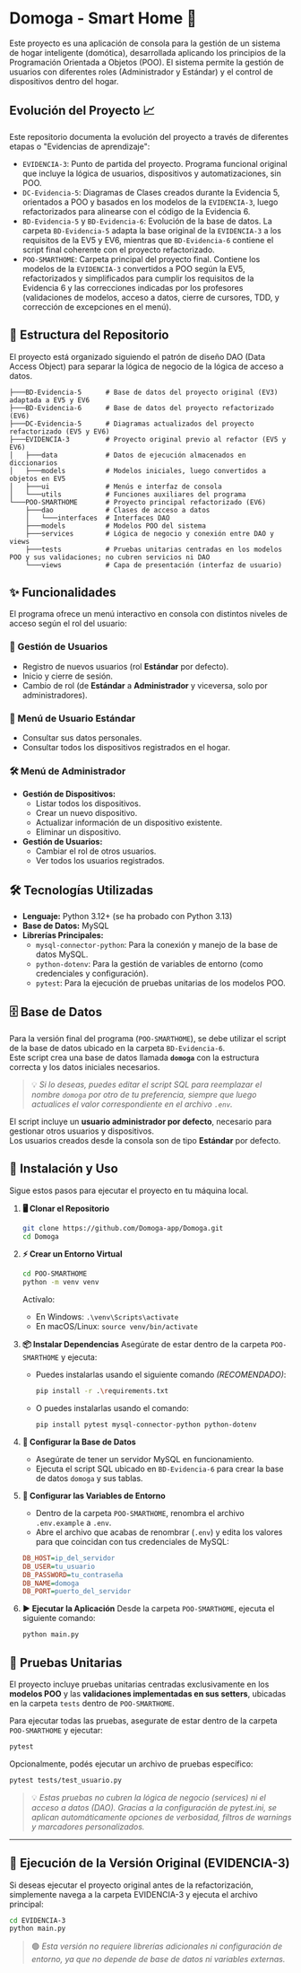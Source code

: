 # Domoga - Smart Home 🏡

Este proyecto es una aplicación de consola para la gestión de un sistema de hogar inteligente (domótica), desarrollada aplicando los principios de la Programación Orientada a Objetos (POO). El sistema permite la gestión de usuarios con diferentes roles (Administrador y Estándar) y el control de dispositivos dentro del hogar.

##  Evolución del Proyecto 📈

Este repositorio documenta la evolución del proyecto a través de diferentes etapas o "Evidencias de aprendizaje":

* `EVIDENCIA-3`: Punto de partida del proyecto. Programa funcional original que incluye la lógica de usuarios, dispositivos y automatizaciones, sin POO.
* `DC-Evidencia-5`: Diagramas de Clases creados durante la Evidencia 5, orientados a POO y basados en los modelos de la `EVIDENCIA-3`, luego refactorizados para alinearse con el código de la Evidencia 6.
* ``BD-Evidencia-5`` y `BD-Evidencia-6`: Evolución de la base de datos. La carpeta `BD-Evidencia-5` adapta la base original de la ``EVIDENCIA-3`` a los requisitos de la EV5 y EV6, mientras que `BD-Evidencia-6` contiene el script final coherente con el proyecto refactorizado.
* `POO-SMARTHOME`: Carpeta principal del proyecto final. Contiene los modelos de la `EVIDENCIA-3` convertidos a POO según la EV5, refactorizados y simplificados para cumplir los requisitos de la Evidencia 6 y las correcciones indicadas por los profesores (validaciones de modelos, acceso a datos, cierre de cursores, TDD, y corrección de excepciones en el menú).

## 📂 Estructura del Repositorio

El proyecto está organizado siguiendo el patrón de diseño DAO (Data Access Object) para separar la lógica de negocio de la lógica de acceso a datos.

```
├───BD-Evidencia-5      # Base de datos del proyecto original (EV3) adaptada a EV5 y EV6
├───BD-Evidencia-6      # Base de datos del proyecto refactorizado (EV6)
├───DC-Evidencia-5      # Diagramas actualizados del proyecto refactorizado (EV5 y EV6)
├───EVIDENCIA-3         # Proyecto original previo al refactor (EV5 y EV6)
│   ├───data            # Datos de ejecución almacenados en diccionarios
│   ├───models          # Modelos iniciales, luego convertidos a objetos en EV5
│   ├───ui              # Menús e interfaz de consola
│   └───utils           # Funciones auxiliares del programa
└───POO-SMARTHOME       # Proyecto principal refactorizado (EV6)
    ├───dao             # Clases de acceso a datos
    │   └───interfaces  # Interfaces DAO
    ├───models          # Modelos POO del sistema
    ├───services        # Lógica de negocio y conexión entre DAO y views
    ├───tests           # Pruebas unitarias centradas en los modelos POO y sus validaciones; no cubren servicios ni DAO
    └───views           # Capa de presentación (interfaz de usuario)
```

## ✨ Funcionalidades

El programa ofrece un menú interactivo en consola con distintos niveles de acceso según el rol del usuario:

### 👤 Gestión de Usuarios
* Registro de nuevos usuarios (rol **Estándar** por defecto).
* Inicio y cierre de sesión.
* Cambio de rol (de **Estándar** a **Administrador** y viceversa, solo por administradores).

### 🧩 Menú de Usuario Estándar
* Consultar sus datos personales.
* Consultar todos los dispositivos registrados en el hogar.

### 🛠️ Menú de Administrador
* **Gestión de Dispositivos:**
  * Listar todos los dispositivos.
  * Crear un nuevo dispositivo.
  * Actualizar información de un dispositivo existente.
  * Eliminar un dispositivo.
* **Gestión de Usuarios:**
  * Cambiar el rol de otros usuarios.
  * Ver todos los usuarios registrados.

## 🛠️ Tecnologías Utilizadas

* **Lenguaje:** Python 3.12+ (se ha probado con Python 3.13)
* **Base de Datos:** MySQL
* **Librerías Principales:**
  * `mysql-connector-python`: Para la conexión y manejo de la base de datos MySQL.
  * `python-dotenv`: Para la gestión de variables de entorno (como credenciales y configuración).
  * `pytest`: Para la ejecución de pruebas unitarias de los modelos POO.


## 🗄️ Base de Datos

Para la versión final del programa (`POO-SMARTHOME`), se debe utilizar el script de la base de datos ubicado en la carpeta `BD-Evidencia-6`.  
Este script crea una base de datos llamada **`domoga`** con la estructura correcta y los datos iniciales necesarios.

> 💡 *Si lo deseas, puedes editar el script SQL para reemplazar el nombre `domoga` por otro de tu preferencia, siempre que luego actualices el valor correspondiente en el archivo `.env`.*

El script incluye un **usuario administrador por defecto**, necesario para gestionar otros usuarios y dispositivos.  
Los usuarios creados desde la consola son de tipo **Estándar** por defecto.

## 🚀 Instalación y Uso

Sigue estos pasos para ejecutar el proyecto en tu máquina local.

1.  **🖥️ Clonar el Repositorio**
    ```bash
    git clone https://github.com/Domoga-app/Domoga.git
    cd Domoga
    ```

2.  **⚡ Crear un Entorno Virtual**
    ```bash
    cd POO-SMARTHOME
    python -m venv venv
    ```
    Actívalo:
    * En Windows: `.\venv\Scripts\activate`
    * En macOS/Linux: `source venv/bin/activate`

3.  **📦 Instalar Dependencias**
    Asegúrate de estar dentro de la carpeta `POO-SMARTHOME` y ejecuta:

    * Puedes instalarlas usando el siguiente comando _(RECOMENDADO)_:
        ```bash
        pip install -r .\requirements.txt
        ```

    * O puedes instalarlas usando el comando:
        ```bash
        pip install pytest mysql-connector-python python-dotenv
        ```

4.  **💾 Configurar la Base de Datos**
    * Asegúrate de tener un servidor MySQL en funcionamiento.
    * Ejecuta el script SQL ubicado en `BD-Evidencia-6` para crear la base de datos `domoga` y sus tablas.

5.  **🔑 Configurar las Variables de Entorno**
    * Dentro de la carpeta `POO-SMARTHOME`, renombra el archivo `.env.example` a `.env`.
    * Abre el archivo que acabas de renombrar (`.env`) y edita los valores para que coincidan con tus credenciales de MySQL:
    ```ini
    DB_HOST=ip_del_servidor
    DB_USER=tu_usuario
    DB_PASSWORD=tu_contraseña
    DB_NAME=domoga
    DB_PORT=puerto_del_servidor
    ```

6.  **▶️ Ejecutar la Aplicación**
    Desde la carpeta `POO-SMARTHOME`, ejecuta el siguiente comando:
    ```bash
    python main.py
    ```

## 🧪 Pruebas Unitarias

El proyecto incluye pruebas unitarias centradas exclusivamente en los **modelos POO** y las **validaciones implementadas en sus setters**, ubicadas en la carpeta `tests` dentro de `POO-SMARTHOME`.  

Para ejecutar todas las pruebas, asegurate de estar dentro de la carpeta `POO-SMARTHOME` y ejecutar:

```bash
pytest
```

Opcionalmente, podés ejecutar un archivo de pruebas específico:

```bash
pytest tests/test_usuario.py
```

> 💡 *Estas pruebas no cubren la lógica de negocio (services) ni el acceso a datos (DAO).*
> *Gracias a la configuración de pytest.ini, se aplican automáticamente opciones de verbosidad, filtros de warnings y marcadores personalizados.*


---
## 🧩 Ejecución de la Versión Original (EVIDENCIA-3)

Si deseas ejecutar el proyecto original antes de la refactorización, simplemente navega a la carpeta EVIDENCIA-3 y ejecuta el archivo principal:

```bash
cd EVIDENCIA-3
python main.py
```


> 🟢 *Esta versión no requiere librerías adicionales ni configuración de entorno, ya que no depende de base de datos ni variables externas.*